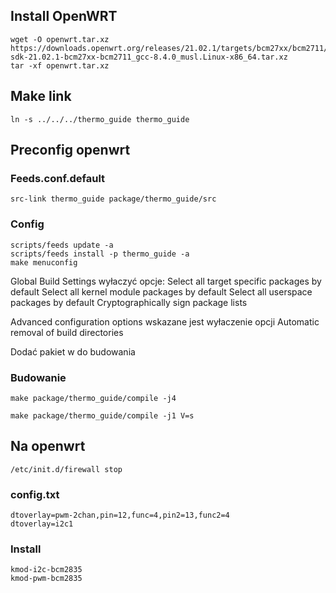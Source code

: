 ## Install OpenWRT

```shell
wget -O openwrt.tar.xz https://downloads.openwrt.org/releases/21.02.1/targets/bcm27xx/bcm2711/openwrt-sdk-21.02.1-bcm27xx-bcm2711_gcc-8.4.0_musl.Linux-x86_64.tar.xz
tar -xf openwrt.tar.xz
```

## Make link

```shell
ln -s ../../../thermo_guide thermo_guide 
```

## Preconfig openwrt

### Feeds.conf.default
```
src-link thermo_guide package/thermo_guide/src
```

### Config

```shell
scripts/feeds update -a
scripts/feeds install -p thermo_guide -a 
make menuconfig
```

Global Build Settings wyłaczyć opcje:
Select all target specific packages by default
Select all kernel module packages by default
Select all userspace packages by default
Cryptographically sign package lists

Advanced configuration options wskazane jest wyłaczenie opcji
Automatic removal of build directories

Dodać pakiet w do budowania

### Budowanie

```shell
make package/thermo_guide/compile -j4
```

```shell
make package/thermo_guide/compile -j1 V=s
```

## Na openwrt

```shell
/etc/init.d/firewall stop
```

### config.txt
```
dtoverlay=pwm-2chan,pin=12,func=4,pin2=13,func2=4
dtoverlay=i2c1
```

### Install

```shell
kmod-i2c-bcm2835
kmod-pwm-bcm2835
```